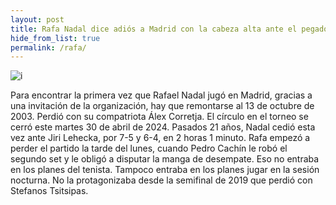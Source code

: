 ```yaml
---
layout: post
title: Rafa Nadal dice adiós a Madrid con la cabeza alta ante el pegador Lehecka
hide_from_list: true
permalink: /rafa/
---
```

![i](https://cflvdg.avoz.es/sc/UNjMzqFMuy09HRK23RpvIsufDCc=/768x/2024/04/28/00121714329602217432322/Foto/B_20240428_172140001.jpg)


Para encontrar la primera vez que Rafael Nadal jugó en Madrid, gracias a una invitación de la organización, hay que remontarse al 13 de octubre de 2003. 
Perdió con su compatriota Álex Corretja. El círculo en el torneo se cerró este martes 30 de abril de 2024. Pasados 21 años, Nadal cedió esta vez ante Jiri Lehecka, por 7-5 y 6-4, en 2 horas 1 minuto.
Rafa empezó a perder el partido la tarde del lunes, cuando Pedro Cachín le robó el segundo set y le obligó a disputar la manga de desempate. Eso no entraba en los planes del tenista. Tampoco entraba en los planes jugar en la sesión nocturna. No la protagonizaba desde la semifinal de 2019 que perdió con Stefanos Tsitsipas.
